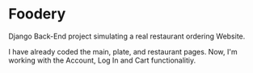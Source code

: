 # Foodery

Django Back-End project simulating a real restaurant ordering Website.

I have already coded the main, plate, and restaurant pages. Now, I'm working with the Account, Log In and Cart functionalitiy.
